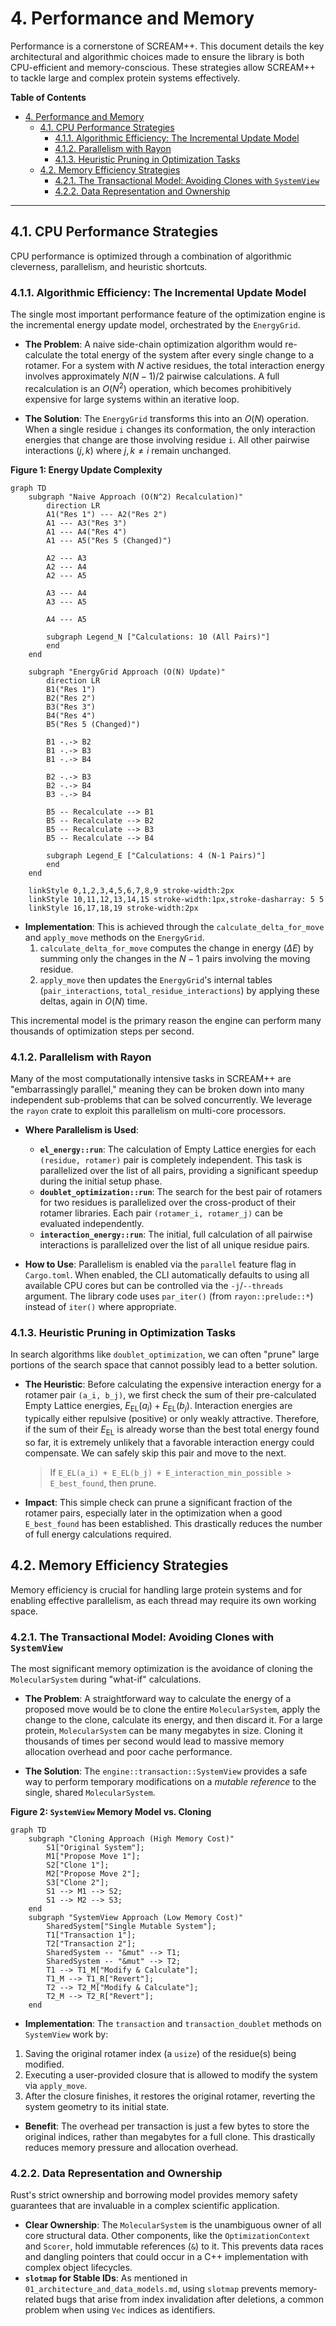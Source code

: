 # 4. Performance and Memory

Performance is a cornerstone of SCREAM++. This document details the key architectural and algorithmic choices made to ensure the library is both CPU-efficient and memory-conscious. These strategies allow SCREAM++ to tackle large and complex protein systems effectively.

**Table of Contents**

- [4. Performance and Memory](#4-performance-and-memory)
  - [4.1. CPU Performance Strategies](#41-cpu-performance-strategies)
    - [4.1.1. Algorithmic Efficiency: The Incremental Update Model](#411-algorithmic-efficiency-the-incremental-update-model)
    - [4.1.2. Parallelism with Rayon](#412-parallelism-with-rayon)
    - [4.1.3. Heuristic Pruning in Optimization Tasks](#413-heuristic-pruning-in-optimization-tasks)
  - [4.2. Memory Efficiency Strategies](#42-memory-efficiency-strategies)
    - [4.2.1. The Transactional Model: Avoiding Clones with `SystemView`](#421-the-transactional-model-avoiding-clones-with-systemview)
    - [4.2.2. Data Representation and Ownership](#422-data-representation-and-ownership)

---

## 4.1. CPU Performance Strategies

CPU performance is optimized through a combination of algorithmic cleverness, parallelism, and heuristic shortcuts.

### 4.1.1. Algorithmic Efficiency: The Incremental Update Model

The single most important performance feature of the optimization engine is the incremental energy update model, orchestrated by the `EnergyGrid`.

- **The Problem**: A naive side-chain optimization algorithm would re-calculate the total energy of the system after every single change to a rotamer. For a system with $N$ active residues, the total interaction energy involves approximately $N(N-1)/2$ pairwise calculations. A full recalculation is an $O(N^2)$ operation, which becomes prohibitively expensive for large systems within an iterative loop.

- **The Solution**: The `EnergyGrid` transforms this into an $O(N)$ operation. When a single residue `i` changes its conformation, the only interaction energies that change are those involving residue `i`. All other pairwise interactions $(j, k)$ where $j, k \neq i$ remain unchanged.

**Figure 1: Energy Update Complexity**

```mermaid
graph TD
    subgraph "Naive Approach (O(N^2) Recalculation)"
        direction LR
        A1("Res 1") --- A2("Res 2")
        A1 --- A3("Res 3")
        A1 --- A4("Res 4")
        A1 --- A5("Res 5 (Changed)")

        A2 --- A3
        A2 --- A4
        A2 --- A5

        A3 --- A4
        A3 --- A5

        A4 --- A5

        subgraph Legend_N ["Calculations: 10 (All Pairs)"]
        end
    end

    subgraph "EnergyGrid Approach (O(N) Update)"
        direction LR
        B1("Res 1")
        B2("Res 2")
        B3("Res 3")
        B4("Res 4")
        B5("Res 5 (Changed)")

        B1 -.-> B2
        B1 -.-> B3
        B1 -.-> B4

        B2 -.-> B3
        B2 -.-> B4
        B3 -.-> B4

        B5 -- Recalculate --> B1
        B5 -- Recalculate --> B2
        B5 -- Recalculate --> B3
        B5 -- Recalculate --> B4

        subgraph Legend_E ["Calculations: 4 (N-1 Pairs)"]
        end
    end

    linkStyle 0,1,2,3,4,5,6,7,8,9 stroke-width:2px
    linkStyle 10,11,12,13,14,15 stroke-width:1px,stroke-dasharray: 5 5
    linkStyle 16,17,18,19 stroke-width:2px
```

- **Implementation**: This is achieved through the `calculate_delta_for_move` and `apply_move` methods on the `EnergyGrid`.
  1. `calculate_delta_for_move` computes the change in energy ($\Delta E$) by summing only the changes in the $N-1$ pairs involving the moving residue.
  2. `apply_move` then updates the `EnergyGrid`'s internal tables (`pair_interactions`, `total_residue_interactions`) by applying these deltas, again in $O(N)$ time.

This incremental model is the primary reason the engine can perform many thousands of optimization steps per second.

### 4.1.2. Parallelism with Rayon

Many of the most computationally intensive tasks in SCREAM++ are "embarrassingly parallel," meaning they can be broken down into many independent sub-problems that can be solved concurrently. We leverage the `rayon` crate to exploit this parallelism on multi-core processors.

- **Where Parallelism is Used**:

  - **`el_energy::run`**: The calculation of Empty Lattice energies for each `(residue, rotamer)` pair is completely independent. This task is parallelized over the list of all pairs, providing a significant speedup during the initial setup phase.
  - **`doublet_optimization::run`**: The search for the best pair of rotamers for two residues is parallelized over the cross-product of their rotamer libraries. Each pair `(rotamer_i, rotamer_j)` can be evaluated independently.
  - **`interaction_energy::run`**: The initial, full calculation of all pairwise interactions is parallelized over the list of all unique residue pairs.

- **How to Use**: Parallelism is enabled via the `parallel` feature flag in `Cargo.toml`. When enabled, the CLI automatically defaults to using all available CPU cores but can be controlled via the `-j`/`--threads` argument. The library code uses `par_iter()` (from `rayon::prelude::*`) instead of `iter()` where appropriate.

### 4.1.3. Heuristic Pruning in Optimization Tasks

In search algorithms like `doublet_optimization`, we can often "prune" large portions of the search space that cannot possibly lead to a better solution.

- **The Heuristic**: Before calculating the expensive interaction energy for a rotamer pair `(a_i, b_j)`, we first check the sum of their pre-calculated Empty Lattice energies, $E_{\text{EL}}(a_i) + E_{\text{EL}}(b_j)$. Interaction energies are typically either repulsive (positive) or only weakly attractive. Therefore, if the sum of their $E_{\text{EL}}$ is already worse than the best total energy found so far, it is extremely unlikely that a favorable interaction energy could compensate. We can safely skip this pair and move to the next.

  > If `E_EL(a_i) + E_EL(b_j) + E_interaction_min_possible > E_best_found`, then prune.

- **Impact**: This simple check can prune a significant fraction of the rotamer pairs, especially later in the optimization when a good `E_best_found` has been established. This drastically reduces the number of full energy calculations required.

## 4.2. Memory Efficiency Strategies

Memory efficiency is crucial for handling large protein systems and for enabling effective parallelism, as each thread may require its own working space.

### 4.2.1. The Transactional Model: Avoiding Clones with `SystemView`

The most significant memory optimization is the avoidance of cloning the `MolecularSystem` during "what-if" calculations.

- **The Problem**: A straightforward way to calculate the energy of a proposed move would be to clone the entire `MolecularSystem`, apply the change to the clone, calculate its energy, and then discard it. For a large protein, `MolecularSystem` can be many megabytes in size. Cloning it thousands of times per second would lead to massive memory allocation overhead and poor cache performance.

- **The Solution**: The `engine::transaction::SystemView` provides a safe way to perform temporary modifications on a _mutable reference_ to the single, shared `MolecularSystem`.

**Figure 2: `SystemView` Memory Model vs. Cloning**

```mermaid
graph TD
    subgraph "Cloning Approach (High Memory Cost)"
        S1["Original System"];
        M1["Propose Move 1"];
        S2["Clone 1"];
        M2["Propose Move 2"];
        S3["Clone 2"];
        S1 --> M1 --> S2;
        S1 --> M2 --> S3;
    end
    subgraph "SystemView Approach (Low Memory Cost)"
        SharedSystem["Single Mutable System"];
        T1["Transaction 1"];
        T2["Transaction 2"];
        SharedSystem -- "&mut" --> T1;
        SharedSystem -- "&mut" --> T2;
        T1 --> T1_M["Modify & Calculate"];
        T1_M --> T1_R["Revert"];
        T2 --> T2_M["Modify & Calculate"];
        T2_M --> T2_R["Revert"];
    end
```

- **Implementation**: The `transaction` and `transaction_doublet` methods on `SystemView` work by:

1. Saving the original rotamer index (a `usize`) of the residue(s) being modified.
2. Executing a user-provided closure that is allowed to modify the system via `apply_move`.
3. After the closure finishes, it restores the original rotamer, reverting the system geometry to its initial state.

- **Benefit**: The overhead per transaction is just a few bytes to store the original indices, rather than megabytes for a full clone. This drastically reduces memory pressure and allocation overhead.

### 4.2.2. Data Representation and Ownership

Rust's strict ownership and borrowing model provides memory safety guarantees that are invaluable in a complex scientific application.

- **Clear Ownership**: The `MolecularSystem` is the unambiguous owner of all core structural data. Other components, like the `OptimizationContext` and `Scorer`, hold immutable references (`&`) to it. This prevents data races and dangling pointers that could occur in a C++ implementation with complex object lifecycles.
- **`slotmap` for Stable IDs**: As mentioned in `01_architecture_and_data_models.md`, using `slotmap` prevents memory-related bugs that arise from index invalidation after deletions, a common problem when using `Vec` indices as identifiers.
